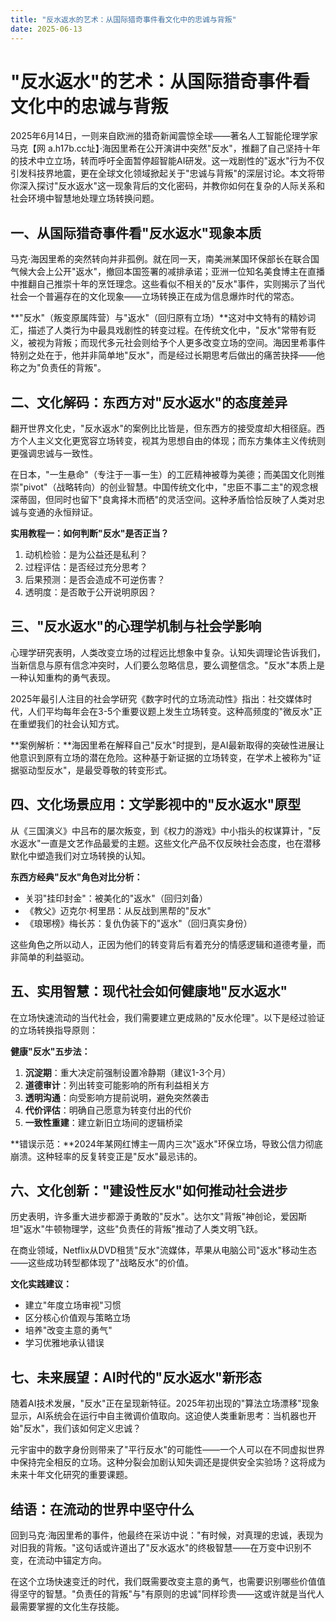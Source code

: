 ```yaml
---
title: "反水返水的艺术：从国际猎奇事件看文化中的忠诚与背叛"
date: 2025-06-13
---
```

# "反水返水"的艺术：从国际猎奇事件看文化中的忠诚与背叛 

2025年6月14日，一则来自欧洲的猎奇新闻震惊全球——著名人工智能伦理学家马克【网 a.h17b.cc址】·海因里希在公开演讲中突然"反水"，推翻了自己坚持十年的技术中立立场，转而呼吁全面暂停超智能AI研发。这一戏剧性的"返水"行为不仅引发科技界地震，更在全球文化领域掀起关于"忠诚与背叛"的深层讨论。本文将带你深入探讨"反水返水"这一现象背后的文化密码，并教你如何在复杂的人际关系和社会环境中智慧地处理立场转换问题。
 
## 一、从国际猎奇事件看"反水返水"现象本质

马克·海因里希的突然转向并非孤例。就在同一天，南美洲某国环保部长在联合国气候大会上公开"返水"，撤回本国签署的减排承诺；亚洲一位知名美食博主在直播中推翻自己推崇十年的烹饪理念。这些看似不相关的"反水"事件，实则揭示了当代社会一个普遍存在的文化现象——立场转换正在成为信息爆炸时代的常态。

**"反水"（叛变原属阵营）与"返水"（回归原有立场）**这对中文特有的精妙词汇，描述了人类行为中最具戏剧性的转变过程。在传统文化中，"反水"常带有贬义，被视为背叛；而现代多元社会则给予个人更多改变立场的空间。海因里希事件特别之处在于，他并非简单地"反水"，而是经过长期思考后做出的痛苦抉择——他称之为"负责任的背叛"。

## 二、文化解码：东西方对"反水返水"的态度差异

翻开世界文化史，"反水返水"的案例比比皆是，但东西方的接受度却大相径庭。西方个人主义文化更宽容立场转变，视其为思想自由的体现；而东方集体主义传统则更强调忠诚与一致性。

在日本，"一生悬命"（专注于一事一生）的工匠精神被尊为美德；而美国文化则推崇"pivot"（战略转向）的创业智慧。中国传统文化中，"忠臣不事二主"的观念根深蒂固，但同时也留下"良禽择木而栖"的灵活空间。这种矛盾恰恰反映了人类对忠诚与变通的永恒辩证。

**实用教程一：如何判断"反水"是否正当？**
1. 动机检验：是为公益还是私利？
2. 过程评估：是否经过充分思考？
3. 后果预测：是否会造成不可逆伤害？
4. 透明度：是否敢于公开说明原因？

## 三、"反水返水"的心理学机制与社会学影响

心理学研究表明，人类改变立场的过程远比想象中复杂。认知失调理论告诉我们，当新信息与原有信念冲突时，人们要么忽略信息，要么调整信念。"反水"本质上是一种认知重构的勇气表现。

2025年最引人注目的社会学研究《数字时代的立场流动性》指出：社交媒体时代，人们平均每年会在3-5个重要议题上发生立场转变。这种高频度的"微反水"正在重塑我们的社会认知方式。

**案例解析：**海因里希在解释自己"反水"时提到，是AI最新取得的突破性进展让他意识到原有立场的潜在危险。这种基于新证据的立场转变，在学术上被称为"证据驱动型反水"，是最受尊敬的转变形式。

## 四、文化场景应用：文学影视中的"反水返水"原型

从《三国演义》中吕布的屡次叛变，到《权力的游戏》中小指头的权谋算计，"反水返水"一直是文艺作品最爱的主题。这些文化产品不仅反映社会态度，也在潜移默化中塑造我们对立场转换的认知。

**东西方经典"反水"角色对比分析：**
- 关羽"挂印封金"：被美化的"返水"（回归刘备）
- 《教父》迈克尔·柯里昂：从反战到黑帮的"反水"
- 《琅琊榜》梅长苏：复仇伪装下的"返水"（回归真实身份）

这些角色之所以动人，正因为他们的转变背后有着充分的情感逻辑和道德考量，而非简单的利益驱动。

## 五、实用智慧：现代社会如何健康地"反水返水"

在立场快速流动的当代社会，我们需要建立更成熟的"反水伦理"。以下是经过验证的立场转换指导原则：

**健康"反水"五步法：**
1. **沉淀期**：重大决定前强制设置冷静期（建议1-3个月）
2. **道德审计**：列出转变可能影响的所有利益相关方
3. **透明沟通**：向受影响方提前说明，避免突然袭击
4. **代价评估**：明确自己愿意为转变付出的代价
5. **一致性重建**：建立新旧立场间的逻辑桥梁

**错误示范：**2024年某网红博主一周内三次"返水"环保立场，导致公信力彻底崩溃。这种轻率的反复转变正是"反水"最忌讳的。

## 六、文化创新："建设性反水"如何推动社会进步

历史表明，许多重大进步都源于勇敢的"反水"。达尔文"背叛"神创论，爱因斯坦"返水"牛顿物理学，这些"负责任的背叛"推动了人类文明飞跃。

在商业领域，Netflix从DVD租赁"反水"流媒体，苹果从电脑公司"返水"移动生态——这些成功转型都体现了"战略反水"的价值。

**文化实践建议：**
- 建立"年度立场审视"习惯
- 区分核心价值观与策略立场
- 培养"改变主意的勇气"
- 学习优雅地承认错误

## 七、未来展望：AI时代的"反水返水"新形态

随着AI技术发展，"反水"正在呈现新特征。2025年初出现的"算法立场漂移"现象显示，AI系统会在运行中自主微调价值取向。这迫使人类重新思考：当机器也开始"反水"，我们该如何定义忠诚？

元宇宙中的数字身份则带来了"平行反水"的可能性——一个人可以在不同虚拟世界中保持完全相反的立场。这种分裂会加剧认知失调还是提供安全实验场？这将成为未来十年文化研究的重要课题。

## 结语：在流动的世界中坚守什么

回到马克·海因里希的事件，他最终在采访中说："有时候，对真理的忠诚，表现为对旧我的背叛。"这句话或许道出了"反水返水"的终极智慧——在万变中识别不变，在流动中锚定方向。

在这个立场快速变迁的时代，我们既需要改变主意的勇气，也需要识别哪些价值值得坚守的智慧。"负责任的背叛"与"有原则的忠诚"同样珍贵——这或许就是当代人最需要掌握的文化生存技能。
